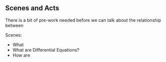 

## Scenes and Acts

There is a bit of pre-work needed before we can talk about the relationship between 

Scenes:
- What 
- What are Differential Equations?
- How are

